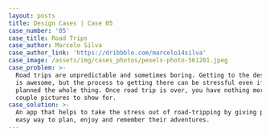 ```yaml
---
layout: posts
title: Design Cases | Case 05
case_number: '05'
case_title: Road Trips
case_author: Marcelo Silva
case_author_link: 'https://dribbble.com/marcelo14silva'
case_image: /assets/img/cases_photos/pexels-photo-561201.jpeg
case_problem: >-
  Road trips are unpredictable and sometimes boring. Getting to the destination
  is awesome, but the process to getting there can be stressful even if you have
  planned the whole thing. Once road trip is over, you have nothing more than a
  couple pictures to show for.
case_solution: >-
  An app that helps to take the stress out of road-tripping by giving people an
  easy way to plan, enjoy and remember their adventures.
---
```


